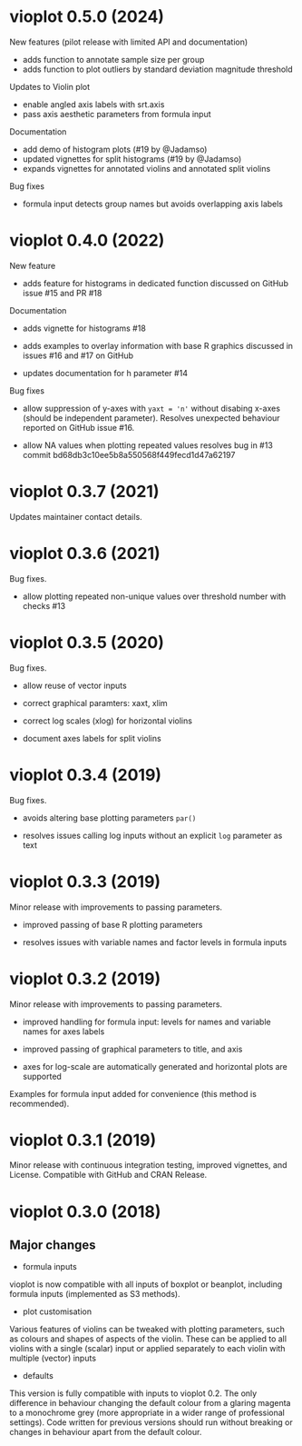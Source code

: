 # vioplot 0.5.0 (2024)

New features (pilot release with limited API and documentation)

- adds function to annotate sample size per group
- adds function to plot outliers  by standard deviation magnitude threshold

Updates to Violin plot

- enable angled axis labels with srt.axis
- pass axis aesthetic parameters from formula input

Documentation

- add demo of histogram plots (#19 by @Jadamso)
- updated vignettes for split histograms (#19 by @Jadamso) 
- expands vignettes for annotated violins and annotated split violins

Bug fixes

- formula input detects group names but avoids overlapping axis labels

# vioplot 0.4.0 (2022)

New feature

- adds feature for histograms in dedicated function
discussed on GitHub issue #15 and PR #18

Documentation

- adds vignette for histograms #18

- adds examples to overlay information with base R graphics
discussed in issues #16 and #17 on GitHub

- updates documentation for h parameter #14

Bug fixes

- allow suppression of y-axes with `yaxt = 'n'` without disabing x-axes
(should be independent parameter). Resolves unexpected behaviour reported
on GitHub issue #16.

- allow NA values when plotting repeated values
resolves bug in #13 commit bd68db3c10ee5b8a550568f449fecd1d47a62197

# vioplot 0.3.7 (2021)

Updates maintainer contact details.

# vioplot 0.3.6 (2021)

Bug fixes.

- allow plotting repeated non-unique values over threshold number with checks #13

# vioplot 0.3.5 (2020)

Bug fixes.

- allow reuse of vector inputs

- correct graphical paramters: xaxt, xlim

- correct log scales (xlog) for horizontal violins

- document axes labels for split violins

# vioplot 0.3.4 (2019)

Bug fixes.

- avoids altering base plotting parameters `par()`

- resolves issues calling log inputs without an explicit `log` parameter as text

# vioplot 0.3.3 (2019)

Minor release with improvements to passing parameters.

- improved passing of base R plotting parameters

- resolves issues with variable names and factor levels in formula inputs

# vioplot 0.3.2 (2019)

Minor release with improvements to passing parameters.

- improved handling for formula input: levels for names and variable names for axes labels

- improved passing of graphical parameters to title, and axis

- axes for log-scale are automatically generated and horizontal plots are supported

Examples for formula input added for convenience (this method is recommended).

# vioplot 0.3.1 (2019)

Minor release with continuous integration testing, improved vignettes, and License. Compatible with GitHub and CRAN Release.

# vioplot 0.3.0 (2018)

## Major changes

- formula inputs

vioplot is now compatible with all inputs of boxplot or beanplot, including formula inputs (implemented as S3 methods).

- plot customisation

Various features of violins can be tweaked with plotting parameters, such as colours and shapes of aspects of the violin. These can be applied to all violins with a single (scalar) input or applied separately to each violin with multiple (vector) inputs 

- defaults

This version is fully compatible with inputs to vioplot 0.2. The only difference in behaviour changing the default colour from a glaring magenta to a monochrome grey (more appropriate in a wider range of professional settings). Code written for previous versions should run without breaking or changes in behaviour apart from the default colour.
